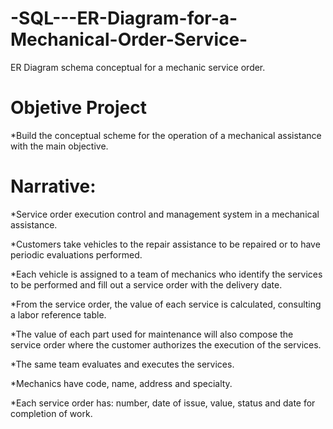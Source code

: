 # -SQL---ER-Diagram-for-a-Mechanical-Order-Service-
ER Diagram schema  conceptual  for a  mechanic service order.


# Objetive Project

*Build the conceptual scheme for the operation of a mechanical assistance  with the main objective.



# Narrative:

*Service order execution control and management system in a mechanical assistance.

*Customers take vehicles to the repair assistance to be repaired or to have periodic evaluations performed.

*Each vehicle is assigned to a team of mechanics who identify the services to be performed and fill out a service order with the delivery date.

*From the service order, the value of each service is calculated, consulting a labor reference table.

*The value of each part used for maintenance will also compose the  service order  where the customer authorizes the execution of the services.

*The same team evaluates and executes the services.

*Mechanics have code, name, address and specialty.

*Each service order has: number, date of issue, value, status and date for completion of work.

